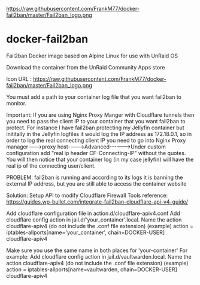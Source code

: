 https://raw.githubusercontent.com/FrankM77/docker-fail2ban/master/Fail2ban_logo.png
# docker-fail2ban
Fail2ban Docker image based on Alpine Linux for use with UnRaid OS

Download the container from the UnRaid Community Apps store

Icon URL : https://raw.githubusercontent.com/FrankM77/docker-fail2ban/master/Fail2ban_logo.png

You must add a path to your container log file that you want fail2ban to monitor. 

Important: If you are using Nginx Proxy Manger with Cloudflare tunnels then you need to pass the client IP to your container that you want fail2ban to protect.  For instance I have fail2ban protecting my Jellyfin container but inititally in the Jellyfin logfiles it would log the IP address as 172.18.0.1, so in order to log the real connecting client IP you need to go into Nginx Proxy manager--->proxy host---->Advanced------>Under custom configuration add "real ip header CF-Connecting-IP"  without the quotes. You will then notice that your container log (in my case jellyfin) will have the real ip of the connecting user/client.  

PROBLEM: fail2ban is running and according to its logs it is banning the external IP address, but you are still able to access the container website

Solution: Setup API to modify Cloudflare Firewall Tools reference: https://guides.wp-bullet.com/integrate-fail2ban-cloudflare-api-v4-guide/

Add cloudflare configuration file in action.d/cloudflare-apiv4.conf
Add cloudflare config action in jail.d/'your_container'.local. Name the action cloudflare-apiv4 (do not include the .conf file extension)
(example) action = iptables-allports[name='your_container', chain=DOCKER-USER]  
                              cloudflare-apiv4
                              
Make sure you use the same name in both places for 'your-container'
For example: 
Add cloudflare config action in jail.d/vaultwarden.local. Name the action cloudflare-apiv4 (do not include the .conf file extension)
(example) action = iptables-allports[name=vaultwarden, chain=DOCKER-USER]  
                              cloudflare-apiv4



